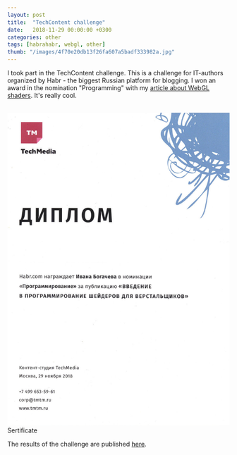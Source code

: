 ```yaml
---
layout: post
title:  "TechContent challenge"
date:   2018-11-29 00:00:00 +0300
categories: other
tags: [habrahabr, webgl, other]
thumb: "/images/4f70e20db13f26fa607a5badf333982a.jpg"
---
```


I took part in the TechContent challenge. This is a challenge for IT-authors organized by Habr - the biggest Russian platform for blogging. I won an award in the nomination "Programming" with my <a href='https://habr.com/post/420847/'>article about WebGL shaders</a>. It's really cool.


<div class='mui-media-view -full-width _separate-1'>
    <img class='mui-image -rounded -js-lazy-load' src='data:image/gif;base64,R0lGODlhAQABAIAAAAAAAP///yH5BAEAAAAALAAAAAABAAEAAAIBRAA7' data-src='/images/b2d9959874a3b104f024c54b77dd92ae.jpg' alt='Sertificate' itemprop='image'>
    <noscript>
        <img class='mui-image -rounded' src='/images/b2d9959874a3b104f024c54b77dd92ae.jpg' alt='Sertificate' itemprop='image'>
    </noscript>
    <div class='description'>Sertificate</div>
</div>

The results of the challenge are published <a href='https://habr.com/company/tm/blog/431936/'>here</a>.

